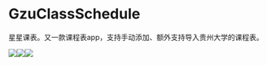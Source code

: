 # GzuClassSchedule
星星课表。又一款课程表app，支持手动添加、额外支持导入贵州大学的课程表。

<img src="https://github.com/mnnyang/GzuClassSchedule/blob/master/img/Screenshot_2017-11-08-21-46-05-177_com.mnnyang.gz.png"><img src="https://github.com/mnnyang/GzuClassSchedule/blob/master/img/Screenshot_2017-11-08-21-49-20-473_com.mnnyang.gz.png"><img src="https://github.com/mnnyang/GzuClassSchedule/blob/master/img/Screenshot_2017-11-08-21-52-49-826_com.mnnyang.gz.png">